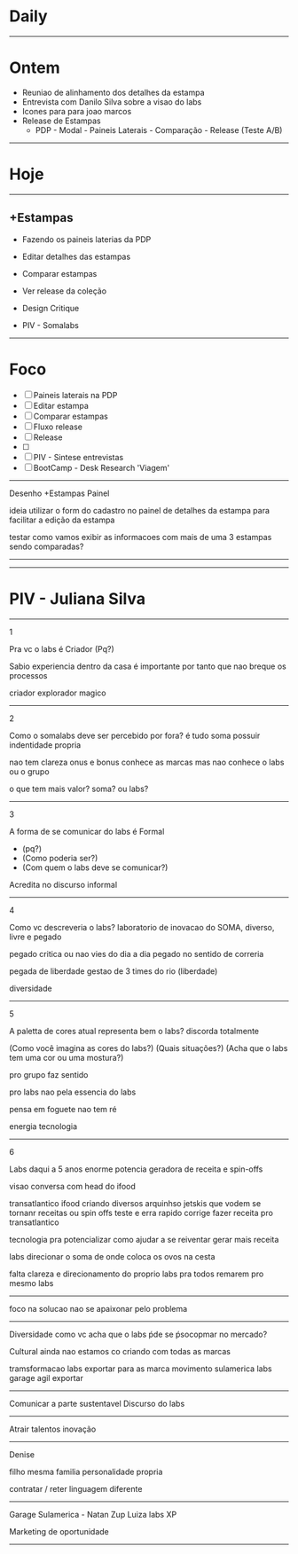 # Daily

---

# Ontem
- Reuniao de alinhamento dos detalhes da estampa
- Entrevista com Danilo Silva sobre a visao do labs
- Icones para para joao marcos
- Release de Estampas
	- PDP - Modal - Paineis Laterais - Comparação - Release (Teste A/B)

---

# Hoje

---

## +Estampas
- Fazendo os paineis laterias da PDP
- Editar detalhes das estampas
- Comparar estampas 
- Ver release da coleção

- Design Critique
- PIV - Somalabs

---

# Foco

- [ ] Paineis laterais na PDP
- [ ] Editar estampa
- [ ] Comparar estampas
- [ ] Fluxo release
- [ ] Release 
- [ ] 
- [ ] PIV - Sintese entrevistas
- [ ] BootCamp - Desk Research 'Viagem'

---


Desenho +Estampas Painel

ideia
utilizar o form do cadastro no painel de detalhes da estampa para facilitar a edição da estampa

testar
como vamos exibir as informacoes com mais de uma 3 estampas sendo comparadas?

---



---


# PIV - Juliana Silva

---

1

Pra vc o labs é
Criador
(Pq?)

Sabio
experiencia dentro da casa
é importante por tanto que nao breque os processos

criador
explorador 
magico

---

2

Como o somalabs deve ser percebido por fora?
é tudo soma 
possuir indentidade propria

nao tem clareza
onus e bonus
conhece as marcas
mas nao conhece o labs ou o grupo

o que tem mais valor?
soma? ou labs?

---

3

A forma de se comunicar do labs é
Formal

- (pq?)
- (Como poderia ser?)
- (Com quem o labs deve se comunicar?)

Acredita no discurso informal

---

4

Como vc descreveria o labs?
laboratorio de inovacao do SOMA, diverso, livre e pegado

pegado
critica ou nao
vies do dia a dia
pegado no sentido de correria

pegada de liberdade
gestao de 3 times do rio (liberdade)

diversidade

---

5

A paletta de cores atual representa bem o labs?
discorda totalmente

(Como você imagina as cores do labs?)
(Quais situações?)
(Acha que o labs tem uma cor ou uma mostura?)

pro grupo faz sentido

pro labs nao pela essencia do labs

pensa em 
foguete nao tem ré

energia
tecnologia

---

6

Labs daqui a 5 anos
enorme potencia geradora de receita e spin-offs

visao
conversa com head do ifood

transatlantico ifood criando diversos arquinhso jetskis que vodem se tornanr receitas ou spin offs
teste e erra rapido corrige
fazer receita pro transatlantico

tecnologia pra potencializar
como ajudar a se reiventar
gerar mais receita

labs direcionar o soma
de onde coloca os ovos na cesta

falta clareza e direcionamento do proprio labs
pra todos remarem pro mesmo labs

---

foco na solucao
nao se apaixonar pelo problema

---

Diversidade
como vc acha que o labs ṕde se ṕsocopmar no mercado?


Cultural
ainda nao estamos co criando com todas as marcas


tramsformacao
labs exportar para as marca
movimento sulamerica labs
garage
agil
exportar 

---

Comunicar a parte sustentavel
Discurso do labs

---

Atrair talentos
inovação

---

Denise


filho
mesma familia
personalidade propria


contratar / reter
linguagem diferente

---

Garage Sulamerica - Natan
Zup 
Luiza labs
XP

Marketing de oportunidade

---




